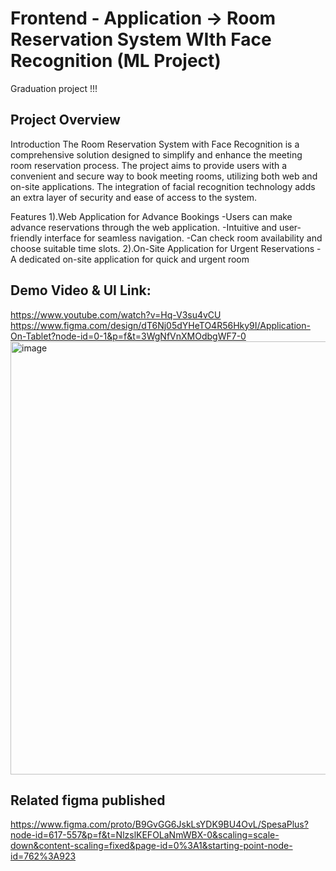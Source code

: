 # Frontend - Application -> Room Reservation System WIth Face Recognition (ML Project)      
Graduation project !!!
## Project Overview
Introduction
The Room Reservation System with Face Recognition is a comprehensive solution designed to simplify and enhance the meeting room reservation process. The project aims to provide users with a convenient and secure way to book meeting rooms, utilizing both web and on-site applications. The integration of facial recognition technology adds an extra layer of security and ease of access to the system.

Features
1).Web Application for Advance Bookings
    -Users can make advance reservations through the web application.
    -Intuitive and user-friendly interface for seamless navigation.
    -Can check room availability and choose suitable time slots.
2).On-Site Application for Urgent Reservations
    -A dedicated on-site application for quick and urgent room
## Demo Video & UI Link:
https://www.youtube.com/watch?v=Hq-V3su4vCU<br/>
https://www.figma.com/design/dT6Nj05dYHeTO4R56Hky9I/Application-On-Tablet?node-id=0-1&p=f&t=3WgNfVnXMOdbgWF7-0
<img width="1291" height="693" alt="image" src="https://github.com/user-attachments/assets/0c0182a6-0cc9-4987-bfdd-329a95129544" />
## Related figma published
https://www.figma.com/proto/B9GvGG6JskLsYDK9BU4OvL/SpesaPlus?node-id=617-557&p=f&t=NlzslKEFOLaNmWBX-0&scaling=scale-down&content-scaling=fixed&page-id=0%3A1&starting-point-node-id=762%3A923



